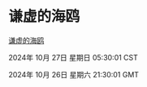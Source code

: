 # 谦虚的海鸥
[谦虚的海鸥](http://219.139.197.74:56308/qxdho/course/base/hotlink/index.php)

2024年 10月 27日 星期日 05:30:01 CST

2024年 10月 26日 星期六 21:30:01 GMT
